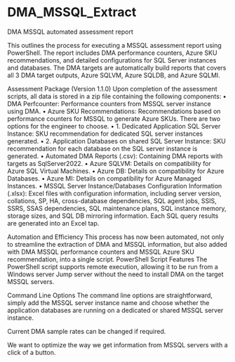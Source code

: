 # DMA_MSSQL_Extract
DMA MSSQL automated assessment report

This outlines the process for executing a MSSQL assessment report using PowerShell. The report includes DMA performance
counters, Azure SKU recommendations, and detailed configurations for SQL Server instances and databases. 
The DMA targets are automatically build reports that covers all 3 DMA target outputs, Azure SQLVM, Azure SQLDB, and 
Azure SQLMI.

Assessment Package (Version 1.1.0)
Upon completion of the assessment scripts, all data is stored in a zip file containing the following components:
•	DMA Perfcounter: Performance counters from MSSQL server instance using DMA.
•	Azure SKU Recommendations: Recommendations based on performance counters for MSSQL to generate 
Azure SKUs. There are two options for the engineer to choose.
•	1. Dedicated Application SQL Server Instance: SKU recommendation for dedicated SQL server
instances generated.
•	2. Application Databases on shared SQL Server Instance: SKU recommendation for each database
on the SQL server instance is generated.
•	Automated DMA Reports (.csv): Containing DMA reports with targets as SqlServer2022.
•	Azure SQLVM: Details on compatibility for Azure SQL Virtual Machines.
•	Azure DB: Details on compatibility for Azure Databases.
•	Azure MI: Details on compatibility for Azure Managed Instances.
•	MSSQL Server Instance/Databases Configuration Information (.xlsx): 
Excel files with configuration information, including server version, collations, SP, HA, cross-database dependencies,
SQL agent jobs, SSIS, SSRS, SSAS dependencies, SQL maintenance plans, SQL instance memory, storage sizes, 
and SQL DB mirroring information. Each SQL query results are generated into an Excel tap.

Automation and Efficiency
This process has now been automated, not only to streamline the extraction of DMA and MSSQL information, but also added
with DMA MSSQL performance counters and MSSQL Azure SKU recommendation, into a single script.
PowerShell Script Features
The PowerShell script supports remote execution, allowing it to be run from a Windows server Jump server without the need to
install DMA on the target MSSQL servers.

Command Line Options
The command line options are straightforward, simply add the MSSQL server instance name and choose whether the 
application databases are running on a dedicated or shared MSSQL server instance. 
   
Current DMA sample rates can be changed if required.

We want to optimize the way we get information from MSSQL servers with a click of a button.
